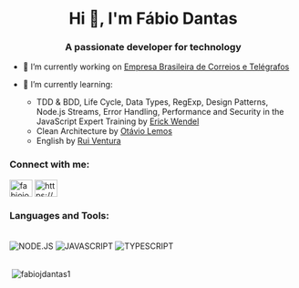<h1 align="center">Hi 👋, I'm Fábio Dantas</h1>
<h3 align="center">A passionate developer for technology</h3>

- 🔭 I’m currently working on [Empresa Brasileira de Correios e Telégrafos](https://www.correios.com.br/)

- 🌱 I’m currently learning: 
    - TDD & BDD, Life Cycle, Data Types, RegExp, Design Patterns, Node.js Streams, Error Handling, Performance and Security in the JavaScript Expert Training by [Erick Wendel](https://cursos.erickwendel.com.br/)
    - Clean Architecture by [Otávio Lemos](https://thewisedev.com.br/)
    - English by [Rui Ventura](https://www.venturacursos.com.br/)

<h3 align="left">Connect with me:</h3>
<p align="left">
<a href="https://linkedin.com/in/fabiojosedantas" target="blank"><img align="center" src="https://raw.githubusercontent.com/rahuldkjain/github-profile-readme-generator/master/src/images/icons/Social/linked-in-alt.svg" alt="fabiojosedantas" height="30" width="40" /></a>
<a href="https://www.instagram.com/fjdantas/" target="blank"><img align="center" src="https://raw.githubusercontent.com/rahuldkjain/github-profile-readme-generator/master/src/images/icons/Social/instagram.svg" alt="https://www.instagram.com/fjdantas/" height="30" width="40" /></a>
</p>

<h3 align="left">Languages and Tools:</h3>

<div style="display: inline_block"><br/>
    <img align="center" alt="NODE.JS" src="https://img.shields.io/badge/Node.js-43853D?style=for-the-badge&logo=node.js&logoColor=white"/>
    <img align="center" alt="JAVASCRIPT" src="https://img.shields.io/badge/JavaScript-F7DF1E?style=for-the-badge&logo=javascript&logoColor=black"/>
    <img align="center" alt="TYPESCRIPT" src="https://img.shields.io/badge/TypeScript-007ACC?style=for-the-badge&logo=typescript&logoColor=white"/>
</div>
<br/>
<p>&nbsp;<img align="center" src="https://github-readme-stats.vercel.app/api?username=fabiojdantas1&show_icons=true&theme=dark&locale=en" alt="fabiojdantas1" /></p>



<!--
From https://rahuldkjain.github.io/gh-profile-readme-generator/

